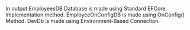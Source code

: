In output 
EmployeesDB Database is made using Standard EFCore Implementation method. 
EmployeeOnConfigDB is made using OnConfig() Method. 
DevDb is made using Environment-Based Connection.
